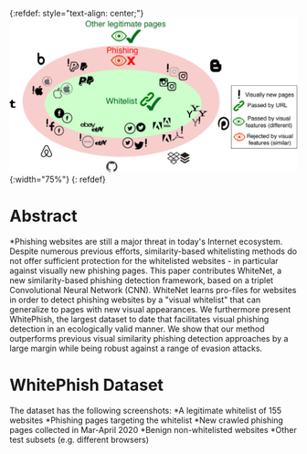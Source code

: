 {:refdef: style="text-align: center;"}
![teaser](images/teaser.PNG){:width="75%"}
{: refdef}

# Abstract

*Phishing websites are still a major threat in today's Internet ecosystem. Despite numerous previous efforts, similarity-based whitelisting methods do not offer sufficient protection for the whitelisted websites - in particular against visually new phishing pages. This paper contributes WhiteNet, a new similarity-based phishing detection framework, based on a triplet Convolutional Neural Network (CNN). WhiteNet learns pro-files for websites in order to detect phishing websites by a "visual whitelist" that can generalize to pages with new visual appearances. We furthermore present WhitePhish, the largest dataset to date that facilitates visual phishing detection in an ecologically valid manner. We show that our method outperforms previous visual similarity phishing detection approaches by a large margin while being robust against a range of evasion attacks.

# WhitePhish Dataset
The dataset has the following screenshots:
*A legitimate whitelist of 155 websites
*Phishing pages targeting the whitelist
*New crawled phishing pages collected in Mar-April 2020
*Benign non-whitelisted websites
*Other test subsets (e.g. different browsers)
